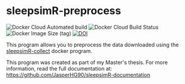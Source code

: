 # sleepsimR-preprocess

![Docker Cloud Automated build](https://img.shields.io/docker/cloud/automated/jhginn/sleepsimr-preprocess) ![Docker Cloud Build Status](https://img.shields.io/docker/cloud/build/jhginn/sleepsimr-preprocess) ![Docker Image Size (tag)](https://img.shields.io/docker/image-size/jhginn/sleepsimr-preprocess/latest) [![DOI](https://zenodo.org/badge/263327686.svg)](https://zenodo.org/badge/latestdoi/263327686)

This program allows you to preprocess the data downloaded using the [sleepsimR-collect](https://github.com/JasperHG90/sleepsimR-collect) docker program.

This program was created as part of my Master's thesis. For more information, read the full documentation at: <https://github.com/JasperHG90/sleepsimR-documentation>
